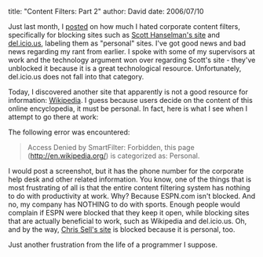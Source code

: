 
title: "Content Filters: Part 2"
author: David
date: 2006/07/10

Just last month, I [posted](http://www.mohundro.com/blog/PermaLink,guid,65f517c5-9ad6-485b-a512-7c3797b84f08.aspx) on how much I hated corporate content filters, specifically for blocking sites such as [Scott Hanselman's site](http://www.hanselman.com/blog) and [del.icio.us](http://del.icio.us/), labeling them as "personal" sites. I've got good news and bad news regarding my rant from earlier. I spoke with some of my supervisors at work and the technology argument won over regarding Scott's site - they've unblocked it because it is a great technological resource. Unfortunately, del.icio.us does not fall into that category.

Today, I discovered another site that apparently is not a good resource for information: [Wikipedia](http://en.wikipedia.org/). I guess because users decide on the content of this online encyclopedia, it must be personal. In fact, here is what I see when I attempt to go there at work:

The following error was encountered: 

> Access Denied by SmartFilter: Forbidden, this page (http://en.wikipedia.org/) is categorized as: Personal.

I would post a screenshot, but it has the phone number for the corporate help desk and other related information. You know, one of the things that is most frustrating of all is that the entire content filtering system has nothing to do with productivity at work. Why? Because ESPN.com isn't blocked. And no, my company has NOTHING to do with sports. Enough people would complain if ESPN were blocked that they keep it open, while blocking sites that are actually beneficial to work, such as Wikipedia and del.icio.us. Oh, and by the way, [Chris Sell's site](http://www.sellsbrothers.com) is blocked because it is personal, too.

Just another frustration from the life of a programmer I suppose.
